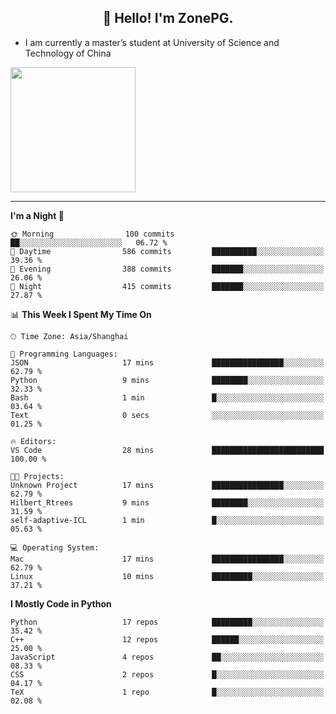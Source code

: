 <h2 align="center">👋 Hello! I'm ZonePG.</h2>

- I am currently a master’s student at University of Science and Technology of China

<img height=200 align="center" src="https://github-readme-stats.vercel.app/api?username=zonepg" />

-------

<!--START_SECTION:waka-->
**I'm a Night 🦉** 

```text
🌞 Morning                100 commits         ██░░░░░░░░░░░░░░░░░░░░░░░   06.72 % 
🌆 Daytime                586 commits         ██████████░░░░░░░░░░░░░░░   39.36 % 
🌃 Evening                388 commits         ███████░░░░░░░░░░░░░░░░░░   26.06 % 
🌙 Night                  415 commits         ███████░░░░░░░░░░░░░░░░░░   27.87 % 
```


📊 **This Week I Spent My Time On** 

```text
🕑︎ Time Zone: Asia/Shanghai

💬 Programming Languages: 
JSON                     17 mins             ████████████████░░░░░░░░░   62.79 % 
Python                   9 mins              ████████░░░░░░░░░░░░░░░░░   32.33 % 
Bash                     1 min               █░░░░░░░░░░░░░░░░░░░░░░░░   03.64 % 
Text                     0 secs              ░░░░░░░░░░░░░░░░░░░░░░░░░   01.25 % 

🔥 Editors: 
VS Code                  28 mins             █████████████████████████   100.00 % 

🐱‍💻 Projects: 
Unknown Project          17 mins             ████████████████░░░░░░░░░   62.79 % 
Hilbert_Rtrees           9 mins              ████████░░░░░░░░░░░░░░░░░   31.59 % 
self-adaptive-ICL        1 min               █░░░░░░░░░░░░░░░░░░░░░░░░   05.63 % 

💻 Operating System: 
Mac                      17 mins             ████████████████░░░░░░░░░   62.79 % 
Linux                    10 mins             █████████░░░░░░░░░░░░░░░░   37.21 % 
```

**I Mostly Code in Python** 

```text
Python                   17 repos            █████████░░░░░░░░░░░░░░░░   35.42 % 
C++                      12 repos            ██████░░░░░░░░░░░░░░░░░░░   25.00 % 
JavaScript               4 repos             ██░░░░░░░░░░░░░░░░░░░░░░░   08.33 % 
CSS                      2 repos             █░░░░░░░░░░░░░░░░░░░░░░░░   04.17 % 
TeX                      1 repo              █░░░░░░░░░░░░░░░░░░░░░░░░   02.08 % 
```




<!--END_SECTION:waka-->
